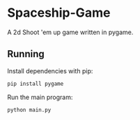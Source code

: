 # Spaceship-Game
A 2d Shoot 'em up game written in pygame.

## Running

Install dependencies with pip:

```bash
pip install pygame
```

Run the main program:

```bash
python main.py
```

